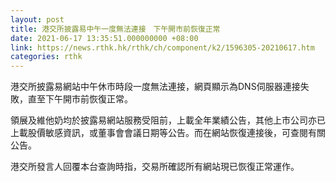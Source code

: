 ```yaml
---
layout: post
title: 港交所披露易中午一度無法連接　下午開市前恢復正常
date: 2021-06-17 13:35:51.000000000 +08:00
link: https://news.rthk.hk/rthk/ch/component/k2/1596305-20210617.htm
categories: rthk
---
```


港交所披露易網站中午休市時段一度無法連接，網頁顯示為DNS伺服器連接失敗，直至下午開市前恢復正常。

領展及維他奶均於披露易網站服務受阻前，上載全年業績公告，其他上市公司亦已上載股價敏感資訊，或董事會會議日期等公告。而在網站恢復連接後，可查閱有關公告。

港交所發言人回覆本台查詢時指，交易所確認所有網站現已恢復正常運作。
